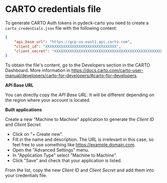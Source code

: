# CARTO credentials file

To generate CARTO Auth tokens in pydeck-carto you need to create a `carto_credentials.json` file with the following content:

```json
{
    "api_base_url": "https://gcp-us-east1.api.carto.com",
    "client_id": "XXXXXXXXXXXXXXXXXXXXXXXXXXXXXXXX",
    "client_secret": "XXXXXXXXXXXXXXXXXXXXXXXXXXXXXXXXXXXXXXXXXXXXXXXXXXXXXXXXXXXXXXXX"
}
```

To obtain the file's content, go to the Developers section in the CARTO Dashboard. More information in https://docs.carto.com/carto-user-manual/developers/carto-for-developers/#carto-for-developers.

**API Base URL**

You can directly copy the *API Base URL*. It will be different depending on the region where your account is located.

**Built applications**

Create a new "Machine to Machine" application to generate the *Client ID* and *Client Secret*.

- Click on "+ Create new".
- Fill in the name and description. The URL is irrelevant in this case, so feel free to use something like https://example.domain.com.
- Open the "Advanced Settings" menu.
- In "Application Type" select "Machine to Machine".
- Click "Save" and check that your application is listed.

From the list, copy the new *Client ID* and *Client Secret* and add them into your credentials file.


